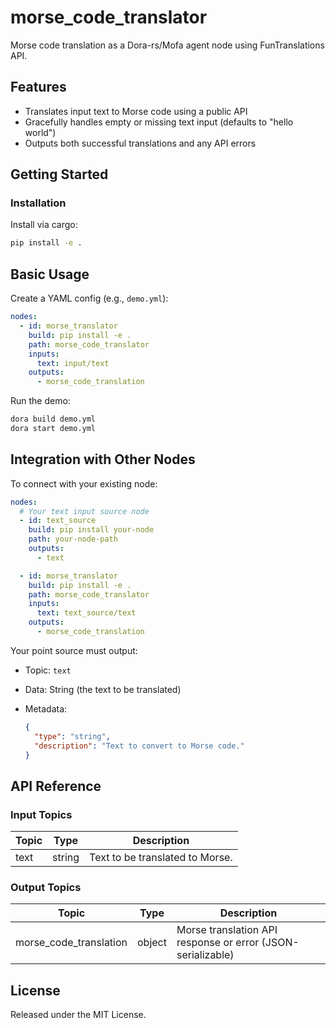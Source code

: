 # morse_code_translator

Morse code translation as a Dora-rs/Mofa agent node using FunTranslations API.

## Features
- Translates input text to Morse code using a public API
- Gracefully handles empty or missing text input (defaults to "hello world")
- Outputs both successful translations and any API errors

## Getting Started

### Installation
Install via cargo:
```bash
pip install -e .
```

## Basic Usage

Create a YAML config (e.g., `demo.yml`):

```yaml
nodes:
  - id: morse_translator
    build: pip install -e .
    path: morse_code_translator
    inputs:
      text: input/text
    outputs:
      - morse_code_translation
```

Run the demo:

```bash
dora build demo.yml
dora start demo.yml
```


## Integration with Other Nodes

To connect with your existing node:

```yaml
nodes:
  # Your text input source node
  - id: text_source
    build: pip install your-node
    path: your-node-path
    outputs:
      - text

  - id: morse_translator
    build: pip install -e .
    path: morse_code_translator
    inputs:
      text: text_source/text
    outputs:
      - morse_code_translation
```

Your point source must output:

* Topic: `text`
* Data: String (the text to be translated)
* Metadata:

  ```json
  {
    "type": "string",
    "description": "Text to convert to Morse code."
  }
  ```

## API Reference

### Input Topics

| Topic | Type   | Description                      |
|-------|--------|----------------------------------|
| text  | string | Text to be translated to Morse.   |

### Output Topics

| Topic                  | Type   | Description                                                    |
|------------------------|--------|----------------------------------------------------------------|
| morse_code_translation | object | Morse translation API response or error (JSON-serializable)    |


## License

Released under the MIT License.
